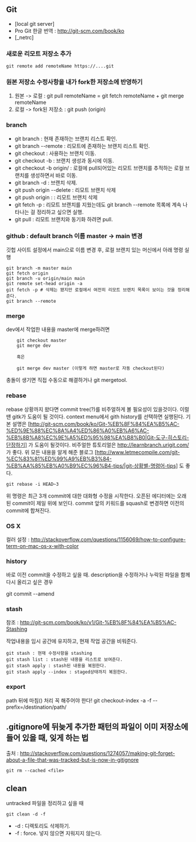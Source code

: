 ## Git

 * [local git server]
 * Pro Git 한글 번역 : http://git-scm.com/book/ko
 * [_netrc]

### 새로운 리모트 저장소 추가

    git remote add remoteName https://....git

### 원본 저장소 수정사항을 내가 fork한 저장소에 반영하기

 1. 원본 -> 로컬 : git pull remoteName
 = git fetch remoteName + git merge remoteName
 1. 로컬 -> fork된 저장소 : git push (origin)

### branch

 * git branch : 현재 존재하는 브랜치 리스트 확인. 
 * git branch --remote : 리모트에 존재하는 브랜치 리스트 확인.
 * git checkout <name> : 사용하는 브랜치 이동.
  * git checkout -b <name> : 브랜치 생성과 동시에 이동.
  * git checkout -b <name> origin/<name> : 로컬에 pull되어있는 리모트 브랜치를 추적하는 로컬 브랜치를 생성하면서 바로 이동.
 * git branch -d <name> : 브랜치 삭제.
 * git push origin --delete <branchName> : 리모트 브랜치 삭제
 * git push origin :<branchName> : 리모트 브랜치 삭제
 * git fetch -p : 리모트 브랜치를 지웠는데도 git branch --remote 목록에 계속 나타나는 걸 정리하고 싶으면 실행.
 * git pull : 리모트 브랜치와 동기화 하려면 pull.
 
### github : default branch 이름 master -> main 변경

깃헙 사이트 설정에서 main으로 이름 변경 후, 로컬 브랜치 있는 머신에서 아래 명령 실행

```
git branch -m master main
git fetch origin
git branch -u origin/main main
git remote set-head origin -a
git fetch -p # 삭제는 됐지만 로컬에서 여전히 리모트 브랜치 목록이 보이는 것을 정리해준다.
git branch --remote
```

### merge

dev에서 작업한 내용을 master에 merge하려면
```
    git checkout master
    git merge dev
    
    혹은 
    
    git merge dev master (이렇게 하면 master로 자동 checkout된다)
```
충돌이 생기면 직접 수동으로 해결하거나 git mergetool.

### rebase

rebase 상황까지 왔다면 commit tree(?)를 비주얼하게 볼 필요성이 있을것이다. 이럴 땐 gitk가 도움이 될 것이다. context menu에서 gith history를 선택하면 실행된다. 
기본 설명은 [http://git-scm.com/book/ko/Git-%EB%8F%84%EA%B5%AC-%ED%9E%88%EC%8A%A4%ED%86%A0%EB%A6%AC-%EB%8B%A8%EC%9E%A5%ED%95%98%EA%B8%B0|Git-도구-히스토리-단장하기] 가 도움이 될것이다. 
비주얼한 튜토리얼은 http://learnbranch.urigit.com/ 가 좋다. 
위 모든 내용을 알게 해준 블로그 [http://www.letmecompile.com/git-%EC%83%81%ED%99%A9%EB%B3%84-%EB%AA%85%EB%A0%B9%EC%96%B4-tips/|git-상황별-명령어-tips] 도 좋다. 

    git rebase -i HEAD~3

위 명령은 최근 3개 commit에 대한 대화형 수정을 시작한다. 오픈된 에디터에는 오래된 commit이 제일 위에 보인다. 
commit 앞의 키워드를 squash로 변경하면 이전의 commit에 합쳐진다. 

### OS X

컬러 설정 : http://stackoverflow.com/questions/1156069/how-to-configure-term-on-mac-os-x-with-color

### history

바로 이전 commit을 수정하고 싶을 때. description을 수정하거나 누락된 파일을 함께 다시 올리고 싶은 경우

 git commit --amend

### stash

참조 : http://git-scm.com/book/ko/v1/Git-%EB%8F%84%EA%B5%AC-Stashing

작업내용을 임시 공간에 유지하고, 현재 작업 공간을 비워준다.

    git stash : 현재 수정사항을 stashing
    git stash list : stash된 내용을 리스트로 보여준다.
    git stash apply : stash된 내용을 복원한다. 
    git stash apply --index : staged상태까지 복원한다.


 ### export 

path 뒤에 마침(\) 처리 꼭 해주어야 한다!
git checkout-index -a -f --prefix=/destination/path/

## .gitignore에 뒤늦게 추가한 패턴의 파일이 이미 저장소에 들어 있을 때, 잊게 하는 법

출처 : http://stackoverflow.com/questions/1274057/making-git-forget-about-a-file-that-was-tracked-but-is-now-in-gitignore

```
git rm --cached <file>
```


## clean 
untracked 파일을 정리하고 싶을 때

    git clean -d -f

* -d : 디렉토리도 삭제하기.
* -f : force. 넣지 않으면 지워지지 않는다. 